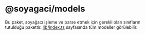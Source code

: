 # @soyagaci/models
Bu paket, soyağacı işleme ve parse etmek için gerekli olan sınıfların tutulduğu pakettir. [lib/index.ts](./lib/index.ts) sayfasında tüm modeller görülebilir.
